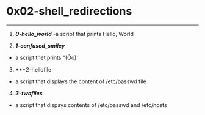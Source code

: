 # 0x02-shell_redirections
---
1. ***0-hello_world***
-a script that prints Hello, World

2. ***1-confused_smiley***
- a script thet prints "(Ôo)' 

3. ***2-hellofile
- a script that displays the content of /etc/passwd file

4. ***3-twofiles***
- a script that dispays contents of /etc/passwd and /etc/hosts
